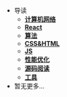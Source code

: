 * 导读
    * [**计算机网络**](/study/计算机网络/README)
    * [**React**](/study/React/README)
    * [**算法**](/study/浏览器/README)
    * [**CSS&HTML**](/study/CSS&HTML/README)
    * [**JS**](/study/JS/README)
    * [**性能优化**](/study/性能优化/README)
    * [**源码阅读**](/study/源码阅读/README)
    * [**工具**](/study/工具/README)
* 暂无更多...